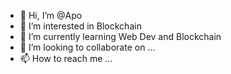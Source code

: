 - 👋 Hi, I’m @Apo
- 👀 I’m interested in Blockchain
- 🌱 I’m currently learning Web Dev and Blockchain
- 💞️ I’m looking to collaborate on ...
- 📫 How to reach me ...

<!---
Apocryphonist/Apocryphonist is a ✨ special ✨ repository because its `README.md` (this file) appears on your GitHub profile.
You can click the Preview link to take a look at your changes.
--->
